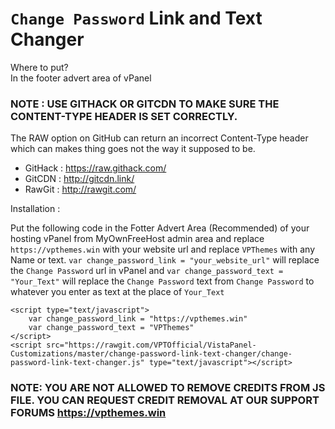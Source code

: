 # `Change Password` Link and Text Changer

Where to put?  
In the footer advert area of vPanel  

### NOTE : USE GITHACK OR GITCDN TO MAKE SURE THE CONTENT-TYPE HEADER IS SET CORRECTLY.  
The RAW option on GitHub can return an incorrect Content-Type header which can makes thing goes not the way it supposed to be.  
* GitHack : https://raw.githack.com/   
* GitCDN : http://gitcdn.link/    
* RawGit : http://rawgit.com/   

Installation :   

Put the following code in the Fotter Advert Area (Recommended) of your hosting vPanel from MyOwnFreeHost admin area and replace `https://vpthemes.win` with your website url and replace `VPThemes` with any Name or text.
`var change_password_link = "your_website_url"` will replace the `Change Password` url in vPanel and `var change_password_text = "Your_Text"` will replace the `Change Password` text from `Change Password` to whatever you enter as text at the place of `Your_Text`

```
<script type="text/javascript">  
    var change_password_link = "https://vpthemes.win"
	var change_password_text = "VPThemes"
</script>  
<script src="https://rawgit.com/VPTOfficial/VistaPanel-Customizations/master/change-password-link-text-changer/change-password-link-text-changer.js" type="text/javascript"></script>  
```

### NOTE: YOU ARE NOT ALLOWED TO REMOVE CREDITS FROM JS FILE. YOU CAN REQUEST CREDIT REMOVAL AT OUR SUPPORT FORUMS https://vpthemes.win

